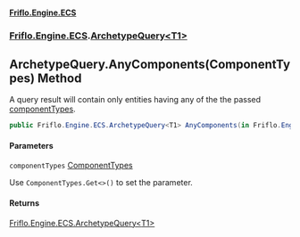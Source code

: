 #### [Friflo.Engine.ECS](index.md 'index')
### [Friflo.Engine.ECS](Friflo.Engine.ECS.md 'Friflo.Engine.ECS').[ArchetypeQuery&lt;T1&gt;](ArchetypeQuery_T1_.md 'Friflo.Engine.ECS.ArchetypeQuery<T1>')

## ArchetypeQuery<T1>.AnyComponents(ComponentTypes) Method

A query result will contain only entities having any of the the passed [componentTypes](ArchetypeQuery_T1_.AnyComponents(ComponentTypes).md#Friflo.Engine.ECS.ArchetypeQuery_T1_.AnyComponents(Friflo.Engine.ECS.ComponentTypes).componentTypes 'Friflo.Engine.ECS.ArchetypeQuery<T1>.AnyComponents(Friflo.Engine.ECS.ComponentTypes).componentTypes').

```csharp
public Friflo.Engine.ECS.ArchetypeQuery<T1> AnyComponents(in Friflo.Engine.ECS.ComponentTypes componentTypes);
```
#### Parameters

<a name='Friflo.Engine.ECS.ArchetypeQuery_T1_.AnyComponents(Friflo.Engine.ECS.ComponentTypes).componentTypes'></a>

`componentTypes` [ComponentTypes](ComponentTypes.md 'Friflo.Engine.ECS.ComponentTypes')

Use `ComponentTypes.Get<>()` to set the parameter.

#### Returns
[Friflo.Engine.ECS.ArchetypeQuery&lt;](ArchetypeQuery_T1_.md 'Friflo.Engine.ECS.ArchetypeQuery<T1>')[T1](ArchetypeQuery_T1_.md#Friflo.Engine.ECS.ArchetypeQuery_T1_.T1 'Friflo.Engine.ECS.ArchetypeQuery<T1>.T1')[&gt;](ArchetypeQuery_T1_.md 'Friflo.Engine.ECS.ArchetypeQuery<T1>')